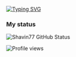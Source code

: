 [![Typing SVG](https://readme-typing-svg.herokuapp.com/?color=66FF00&lines=--Hi+I'm+Shavin+;--Working+on+Telegram+developing;--A+coding+learner)](https://git.io/typing-svg)



### My status
![Shavin77 GitHub Status](https://github-readme-stats.vercel.app/api?username=Shavin77&show_icons=true&theme=midnight-green)

![Profile views](https://gpvc.arturio.dev/Shavin77)

<!---
Shavin77/Shavin77 is a ✨ special ✨ repository because its `README.md` (this file) appears on your GitHub profile.
You can click the Preview link to take a look at your changes.
--->
